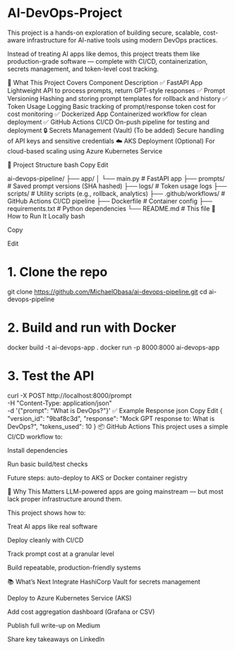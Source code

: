 # AI-DevOps-Project

This project is a hands-on exploration of building secure, scalable, cost-aware infrastructure for AI-native tools using modern DevOps practices.

Instead of treating AI apps like demos, this project treats them like production-grade software — complete with CI/CD, containerization, secrets management, and token-level cost tracking.

🔧 What This Project Covers
Component	Description
✅ FastAPI App	Lightweight API to process prompts, return GPT-style responses
✅ Prompt Versioning	Hashing and storing prompt templates for rollback and history
✅ Token Usage Logging	Basic tracking of prompt/response token cost for cost monitoring
✅ Dockerized App	Containerized workflow for clean deployment
✅ GitHub Actions CI/CD	On-push pipeline for testing and deployment
🔒 Secrets Management (Vault)	(To be added) Secure handling of API keys and sensitive credentials
☁️ AKS Deployment	(Optional) For cloud-based scaling using Azure Kubernetes Service

📁 Project Structure
bash
Copy
Edit

ai-devops-pipeline/
├── app/
│   └── main.py            # FastAPI app
├── prompts/               # Saved prompt versions (SHA hashed)
├── logs/                  # Token usage logs
├── scripts/               # Utility scripts (e.g., rollback, analytics)
├── .github/workflows/     # GitHub Actions CI/CD pipeline
├── Dockerfile             # Container config
├── requirements.txt       # Python dependencies
└── README.md              # This file
🚀 How to Run It Locally
bash

Copy

Edit

# 1. Clone the repo
git clone https://github.com/MichaelObasa/ai-devops-pipeline.git
cd ai-devops-pipeline

# 2. Build and run with Docker
docker build -t ai-devops-app .
docker run -p 8000:8000 ai-devops-app

# 3. Test the API
curl -X POST http://localhost:8000/prompt \
-H "Content-Type: application/json" \
-d '{"prompt": "What is DevOps?"}'
✅ Example Response
json
Copy
Edit
{
  "version_id": "9baf8c3d",
  "response": "Mock GPT response to: What is DevOps?",
  "tokens_used": 10
}
📦 GitHub Actions
This project uses a simple CI/CD workflow to:

Install dependencies

Run basic build/test checks

Future steps: auto-deploy to AKS or Docker container registry

🧠 Why This Matters
LLM-powered apps are going mainstream — but most lack proper infrastructure around them.

This project shows how to:

Treat AI apps like real software

Deploy cleanly with CI/CD

Track prompt cost at a granular level

Build repeatable, production-friendly systems

📚 What’s Next
 Integrate HashiCorp Vault for secrets management

 Deploy to Azure Kubernetes Service (AKS)

 Add cost aggregation dashboard (Grafana or CSV)

 Publish full write-up on Medium

 Share key takeaways on LinkedIn
